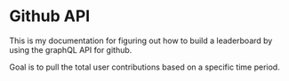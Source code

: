 # Github API

This is my documentation for figuring out how to build a leaderboard by using the graphQL API for github.

Goal is to pull the total user contributions based on a specific time period.